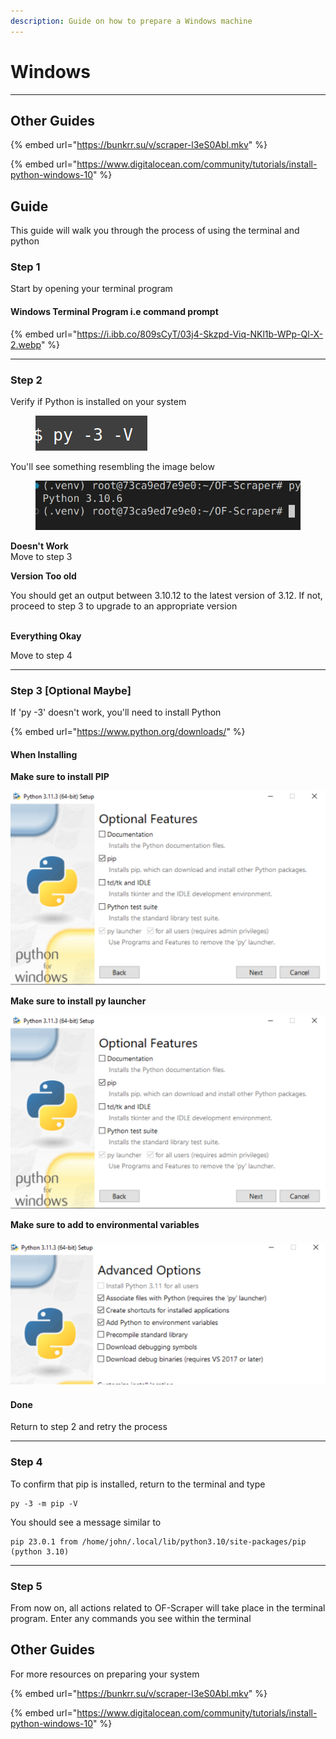 ```yaml
---
description: Guide on how to prepare a Windows machine
---
```


# Windows

***

## Other Guides

{% embed url="https://bunkrr.su/v/scraper-l3eS0Abl.mkv" %}

{% embed url="https://www.digitalocean.com/community/tutorials/install-python-windows-10" %}

## Guide

This guide will walk you through the process of using the terminal and python

### Step 1

Start by opening your terminal program



#### Windows Terminal Program i.e command prompt

{% embed url="https://i.ibb.co/809sCyT/03j4-Skzpd-Viq-NKl1b-WPp-Ql-X-2.webp" %}



***

### Step 2

Verify if Python is installed on your system

<figure><img src="../../.gitbook/assets/image (19).png" alt=""><figcaption></figcaption></figure>

You'll see something resembling the image below

<figure><img src="../../.gitbook/assets/image (21).png" alt=""><figcaption></figcaption></figure>

**Doesn't Work**\
Move to step 3

**Version Too old**

You should get an output between 3.10.12 to the latest version of 3.12. If not, proceed to step 3 to upgrade to an appropriate version

\
**Everything Okay**

Move to step 4

***

### Step 3 \[Optional Maybe]

If 'py -3' doesn't work, you'll need to install Python

{% embed url="https://www.python.org/downloads/" %}

#### When Installing

**Make sure to install PIP**

![](<../../.gitbook/assets/image (14).png>)

**Make sure to install py launcher**

![](<../../.gitbook/assets/image (14).png>)

**Make sure to add to environmental variables**

### ![](<../../.gitbook/assets/image (25).png>)



#### Done

Return to step 2 and retry the process

***

### Step 4

To confirm that pip is installed, return to the terminal and type

```
py -3 -m pip -V
```

You should see a message similar to

```
pip 23.0.1 from /home/john/.local/lib/python3.10/site-packages/pip (python 3.10)

```

&#x20;

***

### Step 5

From now on, all actions related to OF-Scraper will take place in the terminal program. Enter any commands you see within the terminal



## Other Guides

For more resources on preparing your system

{% embed url="https://bunkrr.su/v/scraper-l3eS0Abl.mkv" %}

{% embed url="https://www.digitalocean.com/community/tutorials/install-python-windows-10" %}
